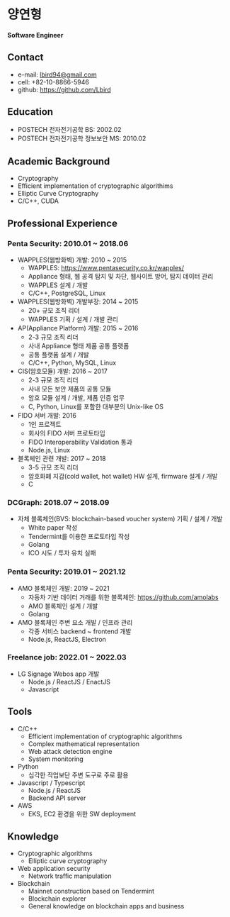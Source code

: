 # 양연형
#### Software Engineer

## Contact
* e-mail: lbird94@gmail.com
* cell: +82-10-8866-5946
* github: https://github.com/Lbird

## Education
* POSTECH 전자전기공학 BS: 2002.02
* POSTECH 전자전기공학 정보보안 MS: 2010.02

## Academic Background
* Cryptography
* Efficient implementation of cryptographic algorithims
* Elliptic Curve Cryptography
* C/C++, CUDA

## Professional Experience
### Penta Security: 2010.01 ~ 2018.06
* WAPPLES(웹방화벽) 개발: 2010 ~ 2015
  * WAPPLES: https://www.pentasecurity.co.kr/wapples/
  * Appliance 형태, 웹 공격 탐지 및 차단, 웹사이트 방어, 탐지 데이터 관리
  * WAPPLES 설계 / 개발
  * C/C++, PostgreSQL, Linux
* WAPPLES(웹방화벽) 개발부장: 2014 ~ 2015
  * 20+ 규모 조직 리더
  * WAPPLES 기획 / 설계 / 개발 관리
* AP(Appliance Platform) 개발: 2015 ~ 2016
  * 2-3 규모 조직 리더
  * 사내 Appliance 형태 제품 공통 플랫폼
  * 공통 플랫폼 설계 / 개발
  * C/C++, Python, MySQL, Linux
* CIS(암호모듈) 개발: 2016 ~ 2017
  * 2-3 규모 조직 리더
  * 사내 모든 보안 제품의 공통 모듈
  * 암호 모듈 설계 / 개발, 제품 인증 업무
  * C, Python, Linux를 포함한 대부분의 Unix-like OS
* FIDO 서버 개발: 2016
  * 1인 프로젝트
  * 회사의 FIDO 서버 프로토타입
  * FIDO Interoperability Validation 통과
  * Node.js, Linux
* 블록체인 관련 개발: 2017 ~ 2018
  * 3-5 규모 조직 리더
  * 암호화폐 지갑(cold wallet, hot wallet) HW 설계, firmware 설계 / 개발
  * C

### DCGraph: 2018.07 ~ 2018.09
* 자체 블록체인(BVS: blockchain-based voucher system) 기획 / 설계 / 개발
  * White paper 작성
  * Tendermint를 이용한 프로토타입 작성
  * Golang
  * ICO 시도 / 투자 유치 실패

### Penta Security: 2019.01 ~ 2021.12
* AMO 블록체인 개발: 2019 ~ 2021
  * 자동차 기반 데이터 거래를 위한 블록체인: https://github.com/amolabs
  * AMO 블록체인 설계 / 개발
  * Golang
* AMO 블록체인 주변 요소 개발 / 인프라 관리
  * 각종 서비스 backend ~ frontend 개발
  * Node.js, ReactJS, Electron

### Freelance job: 2022.01 ~ 2022.03
* LG Signage Webos app 개발
  * Node.js / ReactJS / EnactJS
  * Javascript

## Tools
* C/C++
  * Efficient implementation of cryptographic algorithms
  * Complex mathematical representation
  * Web attack detection engine
  * System monitoring
* Python
  * 심각한 작업보단 주변 도구로 주로 활용
* Javascript / Typescript
  * Node.js / ReactJS
  * Backend API server
* AWS
  * EKS, EC2 환경을 위한 SW deployment

## Knowledge
* Cryptographic algorithms
  * Elliptic curve cryptography
* Web application security
  * Network traffic manipulation
* Blockchain
  * Mainnet construction based on Tendermint
  * Blockchain explorer
  * General knowledge on blockchain apps and business
